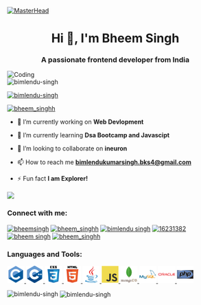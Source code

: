[![MasterHead](https://thumbs.gfycat.com/BetterHandmadeGull-size_restricted.gif)](https://bimlendusingh.io)

<h1 align="center">Hi 👋, I'm Bheem Singh</h1>
<h3 align="center">A passionate frontend developer from India</h3>
<img align="right" alt="Coding" width="850"  src="https://miro.medium.com/max/1360/1*IRGHmiGsa16stedQvIaZfw.gif" >

<p align="left"> <img src="https://komarev.com/ghpvc/?username=bimlendu-singh&label=Profile%20views&color=0e75b6&style=flat" alt="bimlendu-singh" /> </p>

<p align="left"> <a href="https://github.com/ryo-ma/github-profile-trophy"><img src="https://github-profile-trophy.vercel.app/?username=bimlendu-singh" alt="bimlendu-singh" /></a> </p>

<p align="left"> <a href="https://twitter.com/bheem_singhh" target="blank"><img src="https://img.shields.io/twitter/follow/bheem_singhh?logo=twitter&style=for-the-badge" alt="bheem_singhh" /></a> </p>


- 🔭 I’m currently working on **Web Devlopment**

- 🌱 I’m currently learning **Dsa Bootcamp and Javascipt**

- 👯 I’m looking to collaborate on **ineuron**

- 📫 How to reach me **bimlendukumarsingh.bks4@gmail.com**

- ⚡ Fun fact **I am Explorer!**

<a href="URL_REDIRECT" target="blank"><img align="center" src="https://c.tenor.com/3klZkDif0nsAAAAd/gaming-gif.gif" height="200" /></a>

<h3 align="left">Connect with me:</h3>
<p align="left">
<a href="https://codepen.io/bheemsingh" target="blank"><img align="center" src="https://raw.githubusercontent.com/rahuldkjain/github-profile-readme-generator/master/src/images/icons/Social/codepen.svg" alt="bheemsingh" height="30" width="40" /></a>
<a href="https://twitter.com/bheem_singhh" target="blank"><img align="center" src="https://raw.githubusercontent.com/rahuldkjain/github-profile-readme-generator/master/src/images/icons/Social/twitter.svg" alt="bheem_singhh" height="30" width="40" /></a>
<a href="https://linkedin.com/in/bimlendu singh" target="blank"><img align="center" src="https://raw.githubusercontent.com/rahuldkjain/github-profile-readme-generator/master/src/images/icons/Social/linked-in-alt.svg" alt="bimlendu singh" height="30" width="40" /></a>
<a href="https://stackoverflow.com/users/16231382" target="blank"><img align="center" src="https://raw.githubusercontent.com/rahuldkjain/github-profile-readme-generator/master/src/images/icons/Social/stack-overflow.svg" alt="16231382" height="30" width="40" /></a>
<a href="https://fb.com/bheem singh" target="blank"><img align="center" src="https://raw.githubusercontent.com/rahuldkjain/github-profile-readme-generator/master/src/images/icons/Social/facebook.svg" alt="bheem singh" height="30" width="40" /></a>
<a href="https://instagram.com/bheem_singhh" target="blank"><img align="center" src="https://raw.githubusercontent.com/rahuldkjain/github-profile-readme-generator/master/src/images/icons/Social/instagram.svg" alt="bheem_singhh" height="30" width="40" /></a>
</p>

<h3 align="left">Languages and Tools:</h3>
<p align="left"> <a href="https://www.cprogramming.com/" target="_blank" rel="noreferrer"> <img src="https://raw.githubusercontent.com/devicons/devicon/master/icons/c/c-original.svg" alt="c" width="40" height="40"/> </a> <a href="https://www.w3schools.com/cpp/" target="_blank" rel="noreferrer"> <img src="https://raw.githubusercontent.com/devicons/devicon/master/icons/cplusplus/cplusplus-original.svg" alt="cplusplus" width="40" height="40"/> </a> <a href="https://www.w3schools.com/css/" target="_blank" rel="noreferrer"> <img src="https://raw.githubusercontent.com/devicons/devicon/master/icons/css3/css3-original-wordmark.svg" alt="css3" width="40" height="40"/> </a> <a href="https://www.w3.org/html/" target="_blank" rel="noreferrer"> <img src="https://raw.githubusercontent.com/devicons/devicon/master/icons/html5/html5-original-wordmark.svg" alt="html5" width="40" height="40"/> </a> <a href="https://www.java.com" target="_blank" rel="noreferrer"> <img src="https://raw.githubusercontent.com/devicons/devicon/master/icons/java/java-original.svg" alt="java" width="40" height="40"/> </a> <a href="https://developer.mozilla.org/en-US/docs/Web/JavaScript" target="_blank" rel="noreferrer"> <img src="https://raw.githubusercontent.com/devicons/devicon/master/icons/javascript/javascript-original.svg" alt="javascript" width="40" height="40"/> </a> <a href="https://www.mongodb.com/" target="_blank" rel="noreferrer"> <img src="https://raw.githubusercontent.com/devicons/devicon/master/icons/mongodb/mongodb-original-wordmark.svg" alt="mongodb" width="40" height="40"/> </a> <a href="https://www.mysql.com/" target="_blank" rel="noreferrer"> <img src="https://raw.githubusercontent.com/devicons/devicon/master/icons/mysql/mysql-original-wordmark.svg" alt="mysql" width="40" height="40"/> </a> <a href="https://www.oracle.com/" target="_blank" rel="noreferrer"> <img src="https://raw.githubusercontent.com/devicons/devicon/master/icons/oracle/oracle-original.svg" alt="oracle" width="40" height="40"/> </a> <a href="https://www.php.net" target="_blank" rel="noreferrer"> <img src="https://raw.githubusercontent.com/devicons/devicon/master/icons/php/php-original.svg" alt="php" width="40" height="40"/> </a> </p>

<p><img align="left" src="https://github-readme-stats.vercel.app/api/top-langs?username=bimlendu-singh&show_icons=true&theme=radical&layout=compact" alt="bimlendu-singh" /></p>

<p>&nbsp;<img align="center" src="https://github-readme-stats.vercel.app/api?username=bimlendu-singh&show_icons=true&theme=radical" alt="bimlendu-singh" /></p>


